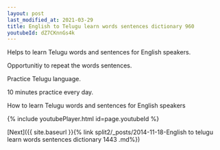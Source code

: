 ```yaml
---
layout: post
last_modified_at: 2021-03-29
title: English to Telugu learn words sentences dictionary 960 
youtubeId: dZ7CKnnGs4k
---
```

 
 
Helps to learn Telugu words and sentences for English speakers.

Opportunitiy to repeat the words sentences. 

Practice Telugu language. 
 
10 minutes practice every day. 
 
How to learn Telugu words and sentences for English speakers 
 
{% include youtubePlayer.html id=page.youtubeId %}
 
 
[Next]({{ site.baseurl }}{% link  split2/_posts/2014-11-18-English to telugu learn words sentences dictionary 1443 .md%})
 
